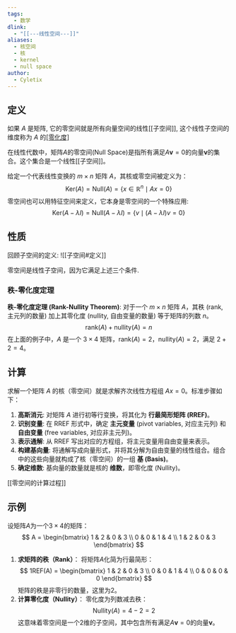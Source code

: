 ```yaml
---
tags:
  - 数学
dlink:
  - "[[---线性空间---]]"
aliases:
  - 核空间
  - 核
  - kernel
  - null space
author:
  - Cyletix
---
```

## 定义
如果 $A$ 是矩阵, 它的零空间就是所有向量空间的线性[[子空间]], 这个线性子空间的维度称为 $A$ 的[[零化度]](Nullity)

在线性代数中，矩阵$A$的零空间(Null Space)是指所有满足$A\mathbf{v} = 0$的向量$\mathbf{v}$的集合。这个集合是一个线性[[子空间]]。

给定一个代表线性变换的 $m \times n$ 矩阵 $A$，其核或零空间被定义为：
$$
\text{Ker}(A) = \text{Null}(A) = \{x \in \mathbb{R}^n \mid A x = 0\}
$$
零空间也可以用特征空间来定义，它本身是零空间的一个特殊应用:
$$\text{Ker}(A - \lambda I) =\text{Null}(A - \lambda I) = \{ v \mid (A - \lambda I)v = 0 \}$$

## 性质

回顾子空间的定义: 
![[子空间#定义]]

零空间是线性子空间，因为它满足上述三个条件. 

### 秩-零化度定理
**秩-零化度定理 (Rank-Nullity Theorem)**: 对于一个 $m \times n$ 矩阵 $A$，其秩 (rank, 主元列的数量) 加上其零化度 (nullity, 自由变量的数量) 等于矩阵的列数 $n$。
$$
\text{rank}(A) + \text{nullity}(A) = n
$$
在上面的例子中，$A$ 是一个 $3 \times 4$ 矩阵，$\text{rank}(A)=2$，$\text{nullity}(A)=2$，满足 $2+2=4$。

## 计算
求解一个矩阵 $A$ 的核（零空间）就是求解齐次线性方程组 $Ax = 0$。标准步骤如下：
1.  **高斯消元**: 对矩阵 $A$ 进行初等行变换，将其化为 **行最简形矩阵 (RREF)**。
2.  **识别变量**: 在 RREF 形式中，确定 **主元变量** (pivot variables, 对应主元列) 和 **自由变量** (free variables, 对应非主元列)。
3.  **表示通解**: 从 RREF 写出对应的方程组，将主元变量用自由变量来表示。
4.  **构建基向量**: 将通解写成向量形式，并将其分解为自由变量的线性组合。组合中的这些向量就构成了核（零空间）的一组 **基 (Basis)**。
5.  **确定维数**: 基向量的数量就是核的 **维数**，即零化度 (Nullity)。

[[零空间的计算过程]]

## 示例

设矩阵$A$为一个$3 \times 4$的矩阵：
$$
A = \begin{bmatrix}
1 & 2 & 0 & 3 \\
0 & 0 & 1 & 4 \\
1 & 2 & 0 & 3
\end{bmatrix}
$$
1. **求矩阵的秩（Rank）**：
将矩阵$A$化简为行最简形：
$$
1REF(A) = \begin{bmatrix}
1 & 2 & 0 & 3 \\
0 & 0 & 1 & 4 \\
0 & 0 & 0 & 0
\end{bmatrix}
$$
矩阵的秩是非零行的数量，这里为2。
2. **计算零化度（Nullity）**：
零化度为列数减去秩：
$$
\text{Nullity}(A) = 4 - 2 = 2
$$
这意味着零空间是一个2维的子空间，其中包含所有满足$A\mathbf{v} = 0$的向量$\mathbf{v}$。

